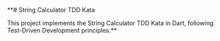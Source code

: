 **# String Calculator TDD Kata

This project implements the String Calculator TDD Kata in Dart, following Test-Driven Development principles.**
